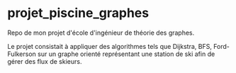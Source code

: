 # projet_piscine_graphes

Repo de mon projet d'école d'ingénieur de théorie des graphes. 

Le projet consistait à appliquer des algorithmes tels que Dijkstra, BFS, Ford-Fulkerson sur un graphe orienté représentant une station de ski afin de gérer des flux de skieurs.